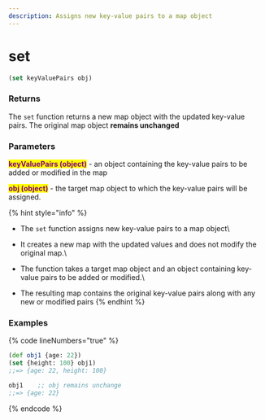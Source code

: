```yaml
---
description: Assigns new key-value pairs to a map object
---
```


# set

```clojure
(set keyValuePairs obj)
```

### Returns

The `set` function returns a new map object with the updated key-value pairs. The original map object **remains unchanged**

### Parameters

<mark style="color:purple;">**keyValuePairs (object)**</mark> - an object containing the key-value pairs to be added or modified in the map

<mark style="color:purple;">**obj (object)**</mark> - the target map object to which the key-value pairs will be assigned.

{% hint style="info" %}
* The `set` function assigns new key-value pairs to a map object\

* It creates a new map with the updated values and does not modify the original map.\

* The function takes a target map object and an object containing key-value pairs to be added or modified.\

* The resulting map contains the original key-value pairs along with any new or modified pairs
{% endhint %}

### Examples

{% code lineNumbers="true" %}
```clojure
(def obj1 {age: 22})
(set {height: 100} obj1)
;;=> {age: 22, height: 100}

obj1    ;; obj remains unchange
;;=> {age: 22}

```
{% endcode %}
